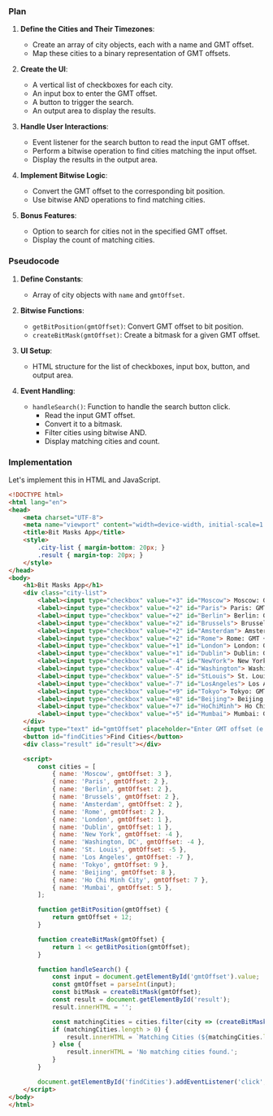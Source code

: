 ### Plan

1. **Define the Cities and Their Timezones**:
   - Create an array of city objects, each with a name and GMT offset.
   - Map these cities to a binary representation of GMT offsets.

2. **Create the UI**:
   - A vertical list of checkboxes for each city.
   - An input box to enter the GMT offset.
   - A button to trigger the search.
   - An output area to display the results.

3. **Handle User Interactions**:
   - Event listener for the search button to read the input GMT offset.
   - Perform a bitwise operation to find cities matching the input offset.
   - Display the results in the output area.

4. **Implement Bitwise Logic**:
   - Convert the GMT offset to the corresponding bit position.
   - Use bitwise AND operations to find matching cities.
   
5. **Bonus Features**:
   - Option to search for cities not in the specified GMT offset.
   - Display the count of matching cities.

### Pseudocode

1. **Define Constants**:
   - Array of city objects with `name` and `gmtOffset`.

2. **Bitwise Functions**:
   - `getBitPosition(gmtOffset)`: Convert GMT offset to bit position.
   - `createBitMask(gmtOffset)`: Create a bitmask for a given GMT offset.

3. **UI Setup**:
   - HTML structure for the list of checkboxes, input box, button, and output area.

4. **Event Handling**:
   - `handleSearch()`: Function to handle the search button click.
     - Read the input GMT offset.
     - Convert it to a bitmask.
     - Filter cities using bitwise AND.
     - Display matching cities and count.

### Implementation

Let's implement this in HTML and JavaScript.

```html
<!DOCTYPE html>
<html lang="en">
<head>
    <meta charset="UTF-8">
    <meta name="viewport" content="width=device-width, initial-scale=1.0">
    <title>Bit Masks App</title>
    <style>
        .city-list { margin-bottom: 20px; }
        .result { margin-top: 20px; }
    </style>
</head>
<body>
    <h1>Bit Masks App</h1>
    <div class="city-list">
        <label><input type="checkbox" value="+3" id="Moscow"> Moscow: GMT +3</label><br>
        <label><input type="checkbox" value="+2" id="Paris"> Paris: GMT +2</label><br>
        <label><input type="checkbox" value="+2" id="Berlin"> Berlin: GMT +2</label><br>
        <label><input type="checkbox" value="+2" id="Brussels"> Brussels: GMT +2</label><br>
        <label><input type="checkbox" value="+2" id="Amsterdam"> Amsterdam: GMT +2</label><br>
        <label><input type="checkbox" value="+2" id="Rome"> Rome: GMT +2</label><br>
        <label><input type="checkbox" value="+1" id="London"> London: GMT +1</label><br>
        <label><input type="checkbox" value="+1" id="Dublin"> Dublin: GMT +1</label><br>
        <label><input type="checkbox" value="-4" id="NewYork"> New York: GMT -4</label><br>
        <label><input type="checkbox" value="-4" id="Washington"> Washington, DC: GMT -4</label><br>
        <label><input type="checkbox" value="-5" id="StLouis"> St. Louis: GMT -5</label><br>
        <label><input type="checkbox" value="-7" id="LosAngeles"> Los Angeles: GMT -7</label><br>
        <label><input type="checkbox" value="+9" id="Tokyo"> Tokyo: GMT +9</label><br>
        <label><input type="checkbox" value="+8" id="Beijing"> Beijing: GMT +8</label><br>
        <label><input type="checkbox" value="+7" id="HoChiMinh"> Ho Chi Minh City: GMT +7</label><br>
        <label><input type="checkbox" value="+5" id="Mumbai"> Mumbai: GMT +5</label><br>
    </div>
    <input type="text" id="gmtOffset" placeholder="Enter GMT offset (e.g., +2, -4)">
    <button id="findCities">Find Cities</button>
    <div class="result" id="result"></div>

    <script>
        const cities = [
            { name: 'Moscow', gmtOffset: 3 },
            { name: 'Paris', gmtOffset: 2 },
            { name: 'Berlin', gmtOffset: 2 },
            { name: 'Brussels', gmtOffset: 2 },
            { name: 'Amsterdam', gmtOffset: 2 },
            { name: 'Rome', gmtOffset: 2 },
            { name: 'London', gmtOffset: 1 },
            { name: 'Dublin', gmtOffset: 1 },
            { name: 'New York', gmtOffset: -4 },
            { name: 'Washington, DC', gmtOffset: -4 },
            { name: 'St. Louis', gmtOffset: -5 },
            { name: 'Los Angeles', gmtOffset: -7 },
            { name: 'Tokyo', gmtOffset: 9 },
            { name: 'Beijing', gmtOffset: 8 },
            { name: 'Ho Chi Minh City', gmtOffset: 7 },
            { name: 'Mumbai', gmtOffset: 5 },
        ];

        function getBitPosition(gmtOffset) {
            return gmtOffset + 12;
        }

        function createBitMask(gmtOffset) {
            return 1 << getBitPosition(gmtOffset);
        }

        function handleSearch() {
            const input = document.getElementById('gmtOffset').value;
            const gmtOffset = parseInt(input);
            const bitMask = createBitMask(gmtOffset);
            const result = document.getElementById('result');
            result.innerHTML = '';

            const matchingCities = cities.filter(city => (createBitMask(city.gmtOffset) & bitMask) !== 0);
            if (matchingCities.length > 0) {
                result.innerHTML = `Matching Cities (${matchingCities.length}): <br>${matchingCities.map(city => city.name).join('<br>')}`;
            } else {
                result.innerHTML = 'No matching cities found.';
            }
        }

        document.getElementById('findCities').addEventListener('click', handleSearch);
    </script>
</body>
</html>
```